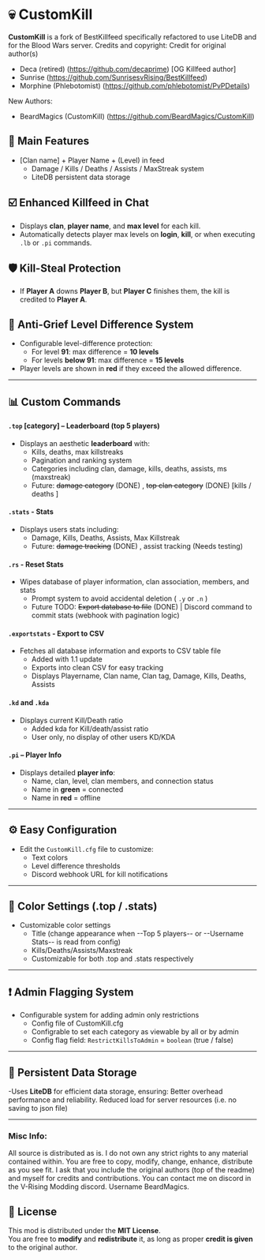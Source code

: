 # 💀 CustomKill

**CustomKill** is a fork of BestKillfeed specifically refactored to use LiteDB and for the Blood Wars server.
Credits and copyright: 
Credit for original author(s)
- Deca (retired) (https://github.com/decaprime) [OG Killfeed author]
- Sunrise (https://github.com/SunrisesvRising/BestKillfeed)
- Morphine (Phlebotomist) (https://github.com/phlebotomist/PvPDetails)

New Authors:
- BeardMagics (CustomKill) (https://github.com/BeardMagics/CustomKill)

## 🔧 Main Features
- [Clan name] + Player Name + (Level) in feed
  - Damage / Kills / Deaths / Assists / MaxStreak system
  - LiteDB persistent data storage

## ☑️ Enhanced Killfeed in Chat
- Displays **clan**, **player name**, and **max level** for each kill.
- Automatically detects player max levels on **login**, **kill**, or when executing `.lb` or `.pi` commands.


## 🛡️ Kill-Steal Protection
- If **Player A** downs **Player B**, but **Player C** finishes them, the kill is credited to **Player A**.

## 🚫 Anti-Grief Level Difference System
- Configurable level-difference protection:
  - For level **91**: max difference = **10 levels**
  - For levels **below 91**: max difference = **15 levels**
- Player levels are shown in **red** if they exceed the allowed difference.

---

## 📊 Custom Commands

#### `.top` [category] – Leaderboard (top 5 players)
- Displays an aesthetic **leaderboard** with:
  - Kills, deaths, max killstreaks
  - Pagination and ranking system
  - Categories including clan, damage, kills, deaths, assists, ms (maxstreak)
  - Future: ~~damage category~~ (DONE) , ~~top clan category~~ (DONE) [kills / deaths ]
  
#### `.stats` - Stats
- Displays users stats including:
  - Damage, Kills, Deaths, Assists, Max Killstreak
  - Future: ~~damage tracking~~ (DONE) , assist tracking (Needs testing)

#### `.rs` - Reset Stats
- Wipes database of player information, clan association, members, and stats
  - Prompt system to avoid accidental deletion ( `.y` or `.n` )
  - Future TODO: ~~Export database to file~~ (DONE) | Discord command to commit stats (webhook with pagination logic)
 
#### `.exportstats` - Export to CSV
- Fetches all database information and exports to CSV table file
  - Added with 1.1 update
  - Exports into clean CSV for easy tracking
  - Displays Playername, Clan name, Clan tag, Damage, Kills, Deaths, Assists

#### `.kd` and `.kda`
- Displays current Kill/Death ratio
  - Added kda for Kill/death/assist ratio
  - User only, no display of other users KD/KDA

#### `.pi` – Player Info
- Displays detailed **player info**:
  - Name, clan, level, clan members, and connection status
  - Name in **green** = connected  
  - Name in **red** = offline

---

## ⚙️ Easy Configuration
- Edit the `CustomKill.cfg` file to customize:
  - Text colors
  - Level difference thresholds
  - Discord webhook URL for kill notifications

---

## 🎨 Color Settings (.top / .stats)
- Customizable color settings
  - Title (change appearance when --Top 5 players-- or --Username Stats-- is read from config)
  - Kills/Deaths/Assists/Maxstreak
  - Customizable for both .top and .stats respectively

---

## ❗ Admin Flagging System
- Configurable system for adding admin only restrictions
  - Config file of CustomKill.cfg
  - Configrable to set each category as viewable by all or by admin
  - Config flag field: `RestrictKillsToAdmin` = `boolean` (true / false)

---

## 💾 Persistent Data Storage
-Uses **LiteDB** for efficient data storage, ensuring:
Better overhead performance and reliability.
Reduced load for server resources (i.e. no saving to json file)

---

### Misc Info:
All source is distributed as is. I do not own any strict rights to any material contained within.
You are free to copy, modify, change, enhance, distribute as you see fit.
I ask that you include the original authors (top of the readme) and myself for credits and contributions.
You can contact me on discord in the V-Rising Modding discord. Username BeardMagics.

## 📝 License

This mod is distributed under the **MIT License**.  
You are free to **modify** and **redistribute** it, as long as proper **credit is given** to the original author.

